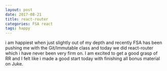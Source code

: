 ```yaml
---
layout: post
date: 2017-08-21
title: react-router
categories: FSA react
tags: happy
---
```


i am happiest when just slightly out of my depth and recently FSA has been pushing me with the Git/Immutable class and today we did react-router which i have never been very firm on. I am excited to get a good grasp of RR and I felt like i made a good start today with finishing all bonus material on Juke.

